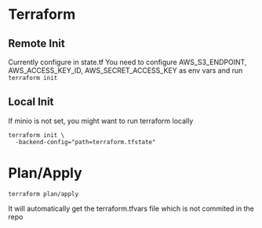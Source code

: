 # Terraform

## Remote Init

Currently configure in state.tf You need to configure AWS_S3_ENDPOINT, AWS_ACCESS_KEY_ID, AWS_SECRET_ACCESS_KEY as env vars and run `terraform init`


## Local Init

If minio is not set, you might want to run terraform locally

```
terraform init \
  -backend-config="path=terraform.tfstate"
```

# Plan/Apply

`terraform plan/apply`

It will automatically get the terraform.tfvars file which is not commited in the repo